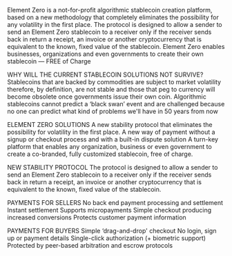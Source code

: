Element Zero is a not-for-profit algorithmic stablecoin creation platform, based on a new methodology that completely eliminates the possibility for any volatility in the first place. The protocol is designed to allow a sender to send an Element Zero stablecoin to a receiver only if the receiver sends back in return a receipt, an invoice or another cryptocurrency that is equivalent to the known, fixed value of the stablecoin. Element Zero enables businesses, organizations and even governments to create their own stablecoin — FREE of Charge

WHY WILL THE CURRENT STABLECOIN SOLUTIONS NOT SURVIVE?
Stablecoins that are backed by commodities are subject to market volatility therefore, by definition, are not stable and those that peg to currency will become obsolete once governments issue their own coin.
Algorithmic stablecoins cannot predict a ‘black swan’ event and are challenged because no one can predict what kind of problems we'll have in 50 years from now

ELEMENT ZERO SOLUTIONS
A new stability protocol that eliminates the possibility for volatility in the first place.
A new way of payment without a signup or checkout process and with a built-in dispute solution
A turn-key platform that enables any organization, business or even government to create a co-branded, fully customized stablecoin, free of charge.

NEW STABILITY PROTOCOL
The protocol is designed to allow a sender to send an Element Zero stablecoin to a receiver only if the receiver sends back in return a receipt, an invoice or another cryptocurrency that is equivalent to the known, fixed value of the stablecoin.

PAYMENTS FOR SELLERS
No back end payment processing and settlement
Instant settlement
Supports micropayments
Simple checkout producing increased conversions
Protects customer payment information

PAYMENTS FOR BUYERS
Simple ‘drag-and-drop' checkout
No login, sign up or payment details
Single-click authorization (+ biometric support)
Protected by peer-based arbitration and escrow protocols
